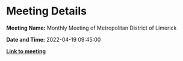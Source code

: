 # Meeting Details

**Meeting Name:** Monthly Meeting of Metropolitan District of Limerick

**Date and Time:** 2022-04-19 09:45:00

**<a href="https://www.limerick.ie/council/whats-on/monthly-meeting-metropolitan-district-limerick-84" target="_blank">Link to meeting</a>**
